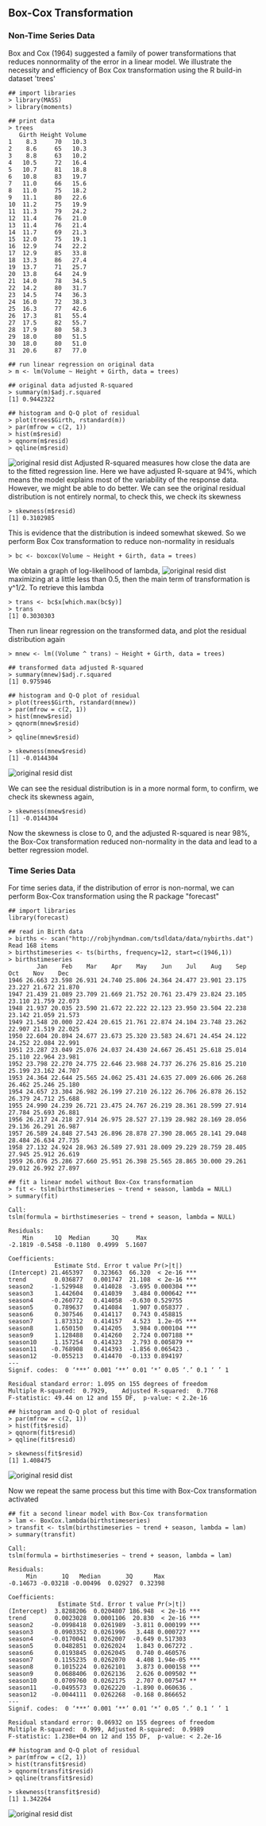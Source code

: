 ## Box-Cox Transformation

### Non-Time Series Data

Box and Cox (1964) suggested a family of power transformations that reduces nonnormality of the error in a linear model. We illustrate the necessity and efficiency of Box Cox transformation using the R build-in dataset 'trees'

```
## import libraries
> library(MASS)
> library(moments)

## print data
> trees
   Girth Height Volume
1    8.3     70   10.3
2    8.6     65   10.3
3    8.8     63   10.2
4   10.5     72   16.4
5   10.7     81   18.8
6   10.8     83   19.7
7   11.0     66   15.6
8   11.0     75   18.2
9   11.1     80   22.6
10  11.2     75   19.9
11  11.3     79   24.2
12  11.4     76   21.0
13  11.4     76   21.4
14  11.7     69   21.3
15  12.0     75   19.1
16  12.9     74   22.2
17  12.9     85   33.8
18  13.3     86   27.4
19  13.7     71   25.7
20  13.8     64   24.9
21  14.0     78   34.5
22  14.2     80   31.7
23  14.5     74   36.3
24  16.0     72   38.3
25  16.3     77   42.6
26  17.3     81   55.4
27  17.5     82   55.7
28  17.9     80   58.3
29  18.0     80   51.5
30  18.0     80   51.0
31  20.6     87   77.0

## run linear regression on original data
> m <- lm(Volume ~ Height + Girth, data = trees)

## original data adjusted R-squared
> summary(m)$adj.r.squared
[1] 0.9442322

## histogram and Q-Q plot of residual
> plot(trees$Girth, rstandard(m))
> par(mfrow = c(2, 1))
> hist(m$resid)
> qqnorm(m$resid)
> qqline(m$resid)
```
![original resid dist](https://github.com/xinyix/Box-Cox-and-Durbin-Watson/blob/master/original.png?raw=true)
Adjusted R-squared measures how close the data are to the fitted regression line. Here we have adjusted R-square at 94%, which means the model explains most of the variability of the response data. However, we might be able to do better. We can see the original residual distribution is not entirely normal, to check this, we check its skewness

```
> skewness(m$resid)
[1] 0.3102985
```

This is evidence that the distribution is indeed somewhat skewed. So we perform Box Cox transformation to reduce non-normality in residuals

```
> bc <- boxcox(Volume ~ Height + Girth, data = trees)
```

We obtain a graph of log-likelihood of lambda,
![original resid dist](https://github.com/xinyix/Box-Cox-and-Durbin-Watson/blob/master/lambda.png?raw=true)
maximizing at a little less than 0.5, then the main term of transformation is y^1/2. To retrieve this lambda

```
> trans <- bc$x[which.max(bc$y)]
> trans
[1] 0.3030303
```

Then run linear regression on the transformed data, and plot the residual distribution again

```
> mnew <- lm((Volume ^ trans) ~ Height + Girth, data = trees)

## transformed data adjusted R-squared
> summary(mnew)$adj.r.squared
[1] 0.975946

## histogram and Q-Q plot of residual
> plot(trees$Girth, rstandard(mnew))
> par(mfrow = c(2, 1))
> hist(mnew$resid)
> qqnorm(mnew$resid)
> 
> qqline(mnew$resid)

> skewness(mnew$resid)
[1] -0.0144304
```

![original resid dist](https://github.com/xinyix/Box-Cox-and-Durbin-Watson/blob/master/transformed.png?raw=true)

We can see the residual distribution is in a more normal form, to confirm, we check its skewness again,

```
> skewness(mnew$resid)
[1] -0.0144304
```

Now the skewness is close to 0, and the adjusted R-squared is near 98%, the Box-Cox transformation reduced non-normality in the data and lead to a better regression model. 

### Time Series Data 
For time series data, if the distribution of error is non-normal, we can perform Box-Cox transformation using the R package "forecast"

```
## import libraries
library(forecast)

## read in Birth data
> births <- scan("http://robjhyndman.com/tsdldata/data/nybirths.dat")
Read 168 items
> birthstimeseries <- ts(births, frequency=12, start=c(1946,1))
> birthstimeseries
        Jan    Feb    Mar    Apr    May    Jun    Jul    Aug    Sep    Oct    Nov    Dec
1946 26.663 23.598 26.931 24.740 25.806 24.364 24.477 23.901 23.175 23.227 21.672 21.870
1947 21.439 21.089 23.709 21.669 21.752 20.761 23.479 23.824 23.105 23.110 21.759 22.073
1948 21.937 20.035 23.590 21.672 22.222 22.123 23.950 23.504 22.238 23.142 21.059 21.573
1949 21.548 20.000 22.424 20.615 21.761 22.874 24.104 23.748 23.262 22.907 21.519 22.025
1950 22.604 20.894 24.677 23.673 25.320 23.583 24.671 24.454 24.122 24.252 22.084 22.991
1951 23.287 23.049 25.076 24.037 24.430 24.667 26.451 25.618 25.014 25.110 22.964 23.981
1952 23.798 22.270 24.775 22.646 23.988 24.737 26.276 25.816 25.210 25.199 23.162 24.707
1953 24.364 22.644 25.565 24.062 25.431 24.635 27.009 26.606 26.268 26.462 25.246 25.180
1954 24.657 23.304 26.982 26.199 27.210 26.122 26.706 26.878 26.152 26.379 24.712 25.688
1955 24.990 24.239 26.721 23.475 24.767 26.219 28.361 28.599 27.914 27.784 25.693 26.881
1956 26.217 24.218 27.914 26.975 28.527 27.139 28.982 28.169 28.056 29.136 26.291 26.987
1957 26.589 24.848 27.543 26.896 28.878 27.390 28.065 28.141 29.048 28.484 26.634 27.735
1958 27.132 24.924 28.963 26.589 27.931 28.009 29.229 28.759 28.405 27.945 25.912 26.619
1959 26.076 25.286 27.660 25.951 26.398 25.565 28.865 30.000 29.261 29.012 26.992 27.897

## fit a linear model without Box-Cox transformation
> fit <- tslm(birthstimeseries ~ trend + season, lambda = NULL)
> summary(fit)

Call:
tslm(formula = birthstimeseries ~ trend + season, lambda = NULL)

Residuals:
    Min      1Q  Median      3Q     Max 
-2.1819 -0.5458 -0.1180  0.4999  5.1607 

Coefficients:
             Estimate Std. Error t value Pr(>|t|)    
(Intercept) 21.465397   0.323663  66.320  < 2e-16 ***
trend        0.036877   0.001747  21.108  < 2e-16 ***
season2     -1.529948   0.414028  -3.695 0.000304 ***
season3      1.442604   0.414039   3.484 0.000642 ***
season4     -0.260772   0.414058  -0.630 0.529755    
season5      0.789637   0.414084   1.907 0.058377 .  
season6      0.307546   0.414117   0.743 0.458815    
season7      1.873312   0.414157   4.523  1.2e-05 ***
season8      1.650150   0.414205   3.984 0.000104 ***
season9      1.128488   0.414260   2.724 0.007188 ** 
season10     1.157254   0.414323   2.793 0.005879 ** 
season11    -0.768908   0.414393  -1.856 0.065423 .  
season12    -0.055213   0.414470  -0.133 0.894197    
---
Signif. codes:  0 ‘***’ 0.001 ‘**’ 0.01 ‘*’ 0.05 ‘.’ 0.1 ‘ ’ 1

Residual standard error: 1.095 on 155 degrees of freedom
Multiple R-squared:  0.7929,	Adjusted R-squared:  0.7768 
F-statistic: 49.44 on 12 and 155 DF,  p-value: < 2.2e-16

## histogram and Q-Q plot of residual
> par(mfrow = c(2, 1))
> hist(fit$resid)
> qqnorm(fit$resid)
> qqline(fit$resid)

> skewness(fit$resid)
[1] 1.408475
```
![original resid dist](https://github.com/xinyix/Box-Cox-and-Durbin-Watson/blob/master/ts_fit.png?raw=true)

Now we repeat the same process but this time with Box-Cox transformation activated
```
## fit a second linear model with Box-Cox transformation
> lam <- BoxCox.lambda(birthstimeseries)
> transfit <- tslm(birthstimeseries ~ trend + season, lambda = lam)
> summary(transfit)

Call:
tslm(formula = birthstimeseries ~ trend + season, lambda = lam)

Residuals:
     Min       1Q   Median       3Q      Max 
-0.14673 -0.03218 -0.00496  0.02927  0.32398 

Coefficients:
              Estimate Std. Error t value Pr(>|t|)    
(Intercept)  3.8288206  0.0204807 186.948  < 2e-16 ***
trend        0.0023028  0.0001106  20.830  < 2e-16 ***
season2     -0.0998418  0.0261989  -3.811 0.000199 ***
season3      0.0903352  0.0261996   3.448 0.000727 ***
season4     -0.0170041  0.0262007  -0.649 0.517303    
season5      0.0482851  0.0262024   1.843 0.067272 .  
season6      0.0193845  0.0262045   0.740 0.460576    
season7      0.1155235  0.0262070   4.408 1.94e-05 ***
season8      0.1015224  0.0262101   3.873 0.000158 ***
season9      0.0688406  0.0262136   2.626 0.009502 ** 
season10     0.0709760  0.0262175   2.707 0.007547 ** 
season11    -0.0495573  0.0262220  -1.890 0.060636 .  
season12    -0.0044111  0.0262268  -0.168 0.866652    
---
Signif. codes:  0 ‘***’ 0.001 ‘**’ 0.01 ‘*’ 0.05 ‘.’ 0.1 ‘ ’ 1

Residual standard error: 0.06932 on 155 degrees of freedom
Multiple R-squared:  0.999,	Adjusted R-squared:  0.9989 
F-statistic: 1.238e+04 on 12 and 155 DF,  p-value: < 2.2e-16

## histogram and Q-Q plot of residual
> par(mfrow = c(2, 1))
> hist(transfit$resid)
> qqnorm(transfit$resid)
> qqline(transfit$resid)

> skewness(transfit$resid)
[1] 1.342264
```
![original resid dist](https://github.com/xinyix/Box-Cox-and-Durbin-Watson/blob/master/ts_transfit.png?raw=true)


